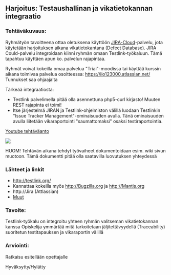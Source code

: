 ## Harjoitus:  Testaushallinan ja vikatietokannan integraatio

### Tehtäväkuvaus:

Ryhmätyön tavoitteena ottaa oletuksena käyttöön [JIRA-Cloud](https://www.atlassian.com/try)-palvelu, jota käytetään harjoituksen aikana vikatietokantana (Defect Database).  JIRA Could-palvelu integroidaan kiinni ryhmän omaan Testlink-työkaluun. Tämä tapahtuu käyttäen apun ko. palvelun rajapintaa. 

Ryhmät voivat kokeilla omaa palvelua "Trial"-moodissa tai käyttää kurssin aikana toimivaa palvelua osoitteessa: https://iio123000.atlassian.net/ Tunnukset saa ohjaajalta

Tärkeää integraatiosta:

* Testlink palvelimella pitää olla asennettuna php5-curl kirjasto! Muuten REST rajapinta ei toimi!
* Itse järjestelmä JIRAN ja Testlink-ohjelmiston välillä luodaan Testlinkin "Issue Tracker Management"-ominaisuuden avulla. Tänä ominaisuuden avulla liitetään vikaraportointi "saumattomaksi" osaksi testiraportointia. 

[Youtube tehtäväanto](https://www.youtube.com/watch?v=XX1oiuCnehY)


![](http://i.imgur.com/6aFA684.png)


HUOM! Tehtävän aikana tehdyt työvaiheet dokumentoidaan esim. wiki sivun muotoon. Tämä dokumentti pitää olla saatavilla luovutuksen yhteydessä

### Lähteet ja linkit

* http://testlink.org/
* Kannattaa kokeilla myös http://Bugzilla.org ja http://Mantis.org
* http://Jira (Attlassian)
* [Muut](https://github.com/TestLinkOpenSourceTRMS/testlink-code/tree/testlink_1_9/lib/issuetrackerintegration)


### Tavoite:

Testlink-työkalu on integroitu yhteen ryhmän valitseman vikatietokannan kanssa
Opiskelija ymmärtää mitä tarkoitetaan jäljitettävyydellä (Traceability) suoritetun testitapauksen ja vikaraportin välillä


### Arviointi:

Ratkaisu esitellään opettajalle  

Hyväksytty/Hylätty

